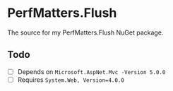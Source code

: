 PerfMatters.Flush
=================

The source for my PerfMatters.Flush NuGet package.

## Todo
- [ ] Depends on `Microsoft.AspNet.Mvc -Version 5.0.0`
- [ ] Requires `System.Web, Version=4.0.0`
